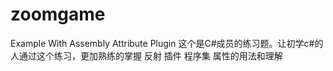 # zoomgame
Example With Assembly Attribute Plugin
这个是C#成员的练习题。让初学c#的人通过这个练习，更加熟练的掌握 反射 插件 程序集 属性的用法和理解
